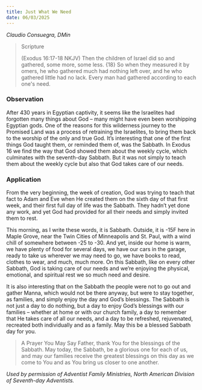 ```yaml
---
title: Just What We Need
date: 06/03/2025
---
```


_Claudio Consuegra, DMin_

> <p>Scripture</p>
> (Exodus 16:17-18 NKJV) Then the children of Israel did so and gathered, some more, some less. {18} So when they measured it by omers, he who gathered much had nothing left over, and he who gathered little had no lack. Every man had gathered according to each one's need.

### Observation

After 430 years in Egyptian captivity, it seems like the Israelites had forgotten many things about God – many might have even been worshipping Egyptian gods. One of the reasons for this wilderness journey to the Promised Land was a process of retraining the Israelites, to bring them back to the worship of the only and true God. It’s interesting that one of the first things God taught them, or reminded them of, was the Sabbath. In Exodus 16 we find the way that God showed them about the weekly cycle, which culminates with the seventh-day Sabbath. But it was not simply to teach them about the weekly cycle but also that God takes care of our needs.

### Application

From the very beginning, the week of creation, God was trying to teach that fact to Adam and Eve when He created them on the sixth day of that first week, and their first full day of life was the Sabbath. They hadn’t yet done any work, and yet God had provided for all their needs and simply invited them to rest.

This morning, as I write these words, it is Sabbath. Outside, it is -15F here in Maple Grove, near the Twin Cities of Minneapolis and St. Paul, with a wind chill of somewhere between -25 to -30. And yet, inside our home is warm, we have plenty of food for several days, we have our cars in the garage, ready to take us wherever we may need to go, we have books to read, clothes to wear, and much, much more. On this Sabbath, like on every other Sabbath, God is taking care of our needs and we’re enjoying the physical, emotional, and spiritual rest we so much need and desire.

It is also interesting that on the Sabbath the people were not to go out and gather Manna, which would not be there anyway, but were to stay together, as families, and simply enjoy the day and God’s blessings. The Sabbath is not just a day to do nothing, but a day to enjoy God’s blessings with our families – whether at home or with our church family, a day to remember that He takes care of all our needs, and a day to be refreshed, rejuvenated, recreated both individually and as a family. May this be a blessed Sabbath day for you.

> <callout>A Prayer You May Say</callout>
> Father, thank You for the blessings of the Sabbath. May today, the Sabbath, be a glorious one for each of us, and may our families receive the greatest blessings on this day as we come to You and as You bring us closer to one another.

_Used by permission of Adventist Family Ministries, North American Division of Seventh-day Adventists._